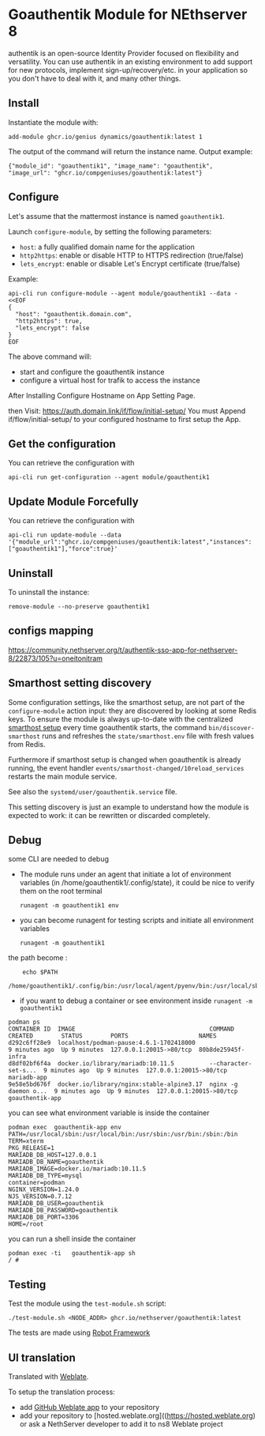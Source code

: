 # Goauthentik Module for NEthserver 8

authentik is an open-source Identity Provider focused on flexibility and versatility. You can use authentik in an existing environment to add support for new protocols, implement sign-up/recovery/etc. in your application so you don't have to deal with it, and many other things.

## Install

Instantiate the module with:

    add-module ghcr.io/genius dynamics/goauthentik:latest 1

The output of the command will return the instance name.
Output example:

    {"module_id": "goauthentik1", "image_name": "goauthentik", "image_url": "ghcr.io/compgeniuses/goauthentik:latest"}

## Configure

Let's assume that the mattermost instance is named `goauthentik1`.

Launch `configure-module`, by setting the following parameters:
- `host`: a fully qualified domain name for the application
- `http2https`: enable or disable HTTP to HTTPS redirection (true/false)
- `lets_encrypt`: enable or disable Let's Encrypt certificate (true/false)


Example:

```
api-cli run configure-module --agent module/goauthentik1 --data - <<EOF
{
  "host": "goauthentik.domain.com",
  "http2https": true,
  "lets_encrypt": false
}
EOF
```

The above command will:
- start and configure the goauthentik instance
- configure a virtual host for trafik to access the instance

After Installing Configure Hostname on App Setting Page.

then Visit: https://auth.domain.link/if/flow/initial-setup/
You must Append if/flow/initial-setup/ to your configured hostname to first setup the App.

## Get the configuration
You can retrieve the configuration with

```
api-cli run get-configuration --agent module/goauthentik1
```

## Update Module Forcefully
You can retrieve the configuration with

```
api-cli run update-module --data '{"module_url":"ghcr.io/compgeniuses/goauthentik:latest","instances":["goauthentik1"],"force":true}'
```


## Uninstall

To uninstall the instance:

    remove-module --no-preserve goauthentik1

## configs mapping
https://community.nethserver.org/t/authentik-sso-app-for-nethserver-8/22873/105?u=oneitonitram

## Smarthost setting discovery

Some configuration settings, like the smarthost setup, are not part of the
`configure-module` action input: they are discovered by looking at some
Redis keys.  To ensure the module is always up-to-date with the
centralized [smarthost
setup](https://nethserver.github.io/ns8-core/core/smarthost/) every time
goauthentik starts, the command `bin/discover-smarthost` runs and refreshes
the `state/smarthost.env` file with fresh values from Redis.

Furthermore if smarthost setup is changed when goauthentik is already
running, the event handler `events/smarthost-changed/10reload_services`
restarts the main module service.

See also the `systemd/user/goauthentik.service` file.

This setting discovery is just an example to understand how the module is
expected to work: it can be rewritten or discarded completely.

## Debug

some CLI are needed to debug

- The module runs under an agent that initiate a lot of environment variables (in /home/goauthentik1/.config/state), it could be nice to verify them
on the root terminal

    `runagent -m goauthentik1 env`

- you can become runagent for testing scripts and initiate all environment variables
  
    `runagent -m goauthentik1`

 the path become : 
```
    echo $PATH
    /home/goauthentik1/.config/bin:/usr/local/agent/pyenv/bin:/usr/local/sbin:/usr/local/bin:/usr/sbin:/usr/bin:/usr/
```

- if you want to debug a container or see environment inside
 `runagent -m goauthentik1`
 ```
podman ps
CONTAINER ID  IMAGE                                      COMMAND               CREATED        STATUS        PORTS                    NAMES
d292c6ff28e9  localhost/podman-pause:4.6.1-1702418000                          9 minutes ago  Up 9 minutes  127.0.0.1:20015->80/tcp  80b8de25945f-infra
d8df02bf6f4a  docker.io/library/mariadb:10.11.5          --character-set-s...  9 minutes ago  Up 9 minutes  127.0.0.1:20015->80/tcp  mariadb-app
9e58e5bd676f  docker.io/library/nginx:stable-alpine3.17  nginx -g daemon o...  9 minutes ago  Up 9 minutes  127.0.0.1:20015->80/tcp  goauthentik-app
```

you can see what environment variable is inside the container
```
podman exec  goauthentik-app env
PATH=/usr/local/sbin:/usr/local/bin:/usr/sbin:/usr/bin:/sbin:/bin
TERM=xterm
PKG_RELEASE=1
MARIADB_DB_HOST=127.0.0.1
MARIADB_DB_NAME=goauthentik
MARIADB_IMAGE=docker.io/mariadb:10.11.5
MARIADB_DB_TYPE=mysql
container=podman
NGINX_VERSION=1.24.0
NJS_VERSION=0.7.12
MARIADB_DB_USER=goauthentik
MARIADB_DB_PASSWORD=goauthentik
MARIADB_DB_PORT=3306
HOME=/root
```

you can run a shell inside the container

```
podman exec -ti   goauthentik-app sh
/ # 
```
## Testing

Test the module using the `test-module.sh` script:


    ./test-module.sh <NODE_ADDR> ghcr.io/nethserver/goauthentik:latest

The tests are made using [Robot Framework](https://robotframework.org/)

## UI translation

Translated with [Weblate](https://hosted.weblate.org/projects/ns8/).

To setup the translation process:

- add [GitHub Weblate app](https://docs.weblate.org/en/latest/admin/continuous.html#github-setup) to your repository
- add your repository to [hosted.weblate.org]((https://hosted.weblate.org) or ask a NethServer developer to add it to ns8 Weblate project

